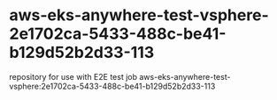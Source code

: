 # aws-eks-anywhere-test-vsphere-2e1702ca-5433-488c-be41-b129d52b2d33-113
repository for use with E2E test job aws-eks-anywhere-test-vsphere:2e1702ca-5433-488c-be41-b129d52b2d33-113
